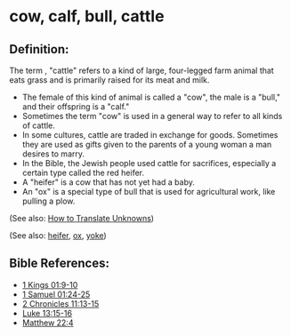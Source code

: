 # cow, calf, bull, cattle #

## Definition: ##

The term , "cattle" refers to a kind of large, four-legged farm animal that eats grass and is primarily raised for its meat and milk.

* The female of this kind of animal is called a "cow", the male is a "bull," and their offspring is a "calf."
* Sometimes the term "cow" is used in a general way to refer to all kinds of cattle.
* In some cultures, cattle are traded in exchange for goods. Sometimes they are used as gifts given to the parents of a young woman a man desires to marry.
* In the Bible, the Jewish people used cattle for sacrifices, especially a certain type called the red heifer.
* A "heifer" is a cow that has not yet had a baby.
* An "ox" is a special type of bull that is used for agricultural work, like pulling a plow.

(See also: [How to Translate Unknowns](https://git.door43.org/Door43/en-ta-translate-vol1/src/master/content/translate_unknown.md))

(See also: [heifer](../other/heifer.md), [ox](../other/ox.md), [yoke](../other/yoke.md))

## Bible References: ##

* [1 Kings 01:9-10](https://door43.org/en/bible/notes/1ki/01/09)
* [1 Samuel 01:24-25](https://door43.org/en/bible/notes/1sa/01/24)
* [2 Chronicles 11:13-15](https://door43.org/en/bible/notes/2ch/11/13)
* [Luke 13:15-16](https://door43.org/en/bible/notes/luk/13/15)
* [Matthew 22:4](https://door43.org/en/bible/notes/mat/22/04)

